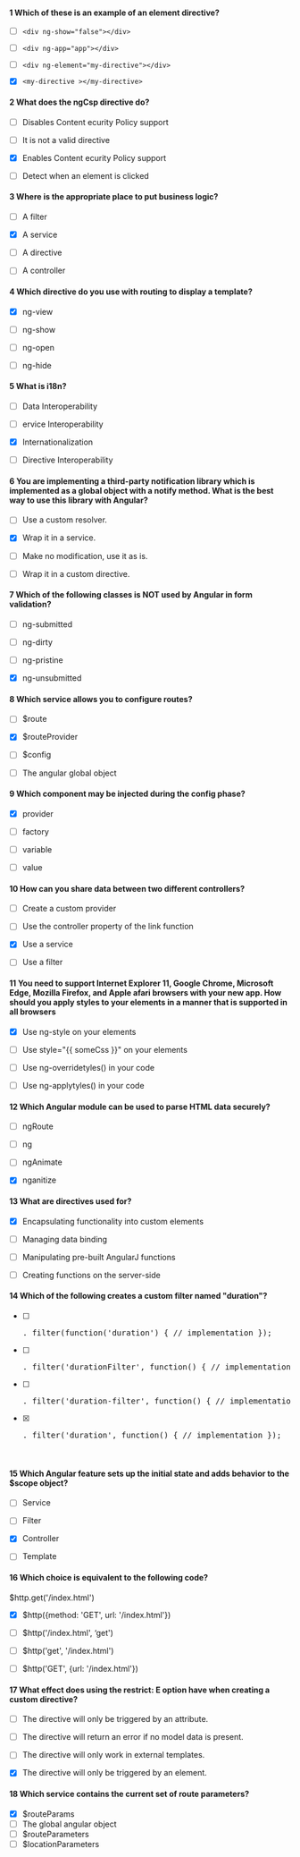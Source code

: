 

#### 1  Which of these is an example of an element directive?
- [ ] ```<div ng-show="false"></div>```
- [ ] ```<div ng-app="app"></div>```
- [ ] ```<div ng-element="my-directive"></div>```
- [x] ```<my-directive ></my-directive>```


#### 2  What does the ngCsp directive do?
- [ ] Disables Content ecurity Policy support
- [ ] It is not a valid directive
- [x] Enables Content ecurity Policy support
- [ ] Detect when an element is clicked


#### 3  Where is the appropriate place to put business logic?
- [ ] A filter
- [x] A service
- [ ] A directive
- [ ] A controller


#### 4  Which directive do you use with routing to display a template?
- [x] ng-view
- [ ] ng-show
- [ ] ng-open
- [ ] ng-hide


#### 5  What is i18n?
- [ ] Data Interoperability
- [ ] ervice Interoperability
- [x] Internationalization
- [ ] Directive Interoperability


#### 6  You are implementing a third-party notification library which is implemented as a global object with a notify method. What is the best way to use this library with Angular?
- [ ] Use a custom resolver.
- [x] Wrap it in a service.
- [ ] Make no modification, use it as is.
- [ ] Wrap it in a custom directive.


#### 7  Which of the following classes is NOT used by Angular in form validation?
- [ ] ng-submitted
- [ ] ng-dirty
- [ ] ng-pristine
- [x] ng-unsubmitted


#### 8  Which service allows you to configure routes?
- [ ] $route
- [x] $routeProvider
- [ ] $config
- [ ] The angular global object


#### 9  Which component may be injected during the config phase?
- [x] provider
- [ ] factory
- [ ] variable
- [ ] value


#### 10  How can you share data between two different controllers?
- [ ] Create a custom provider
- [ ] Use the controller property of the link function
- [x] Use a service
- [ ] Use a filter


#### 11  You need to support Internet Explorer 11, Google Chrome, Microsoft Edge, Mozilla Firefox, and Apple afari browsers with your new app. How should you apply styles to your elements in a manner that is supported in all browsers
- [x] Use ng-style on your elements
- [ ] Use style="{{ someCss }}" on your elements
- [ ] Use ng-overridetyles() in your code
- [ ] Use ng-applytyles() in your code


#### 12  Which Angular module can be used to parse HTML data securely?
- [ ] ngRoute
- [ ] ng
- [ ] ngAnimate
- [x] nganitize


#### 13  What are directives used for?
- [x] Encapsulating functionality into custom elements
- [ ] Managing data binding
- [ ] Manipulating pre-built AngularJ functions
- [ ] Creating functions on the server-side


#### 14  Which of the following creates a custom filter named "duration"?
- [ ] <pre>. filter(function('duration') { // implementation });
- [ ] <pre>. filter('durationFilter', function() { // implementation });
- [ ] <pre>. filter('duration-filter', function() { // implementation });
- [x] <pre>. filter('duration', function() { // implementation });


#### 15  Which Angular feature sets up the initial state and adds behavior to the $scope object?
- [ ] Service
- [ ] Filter
- [x] Controller
- [ ] Template


#### 16  Which choice is equivalent to the following code?
$http.get('/index.html')
- [x] $http({method: 'GET', url: '/index.html'})
- [ ] $http('/index.html', ‘get')
- [ ] $http('get', '/index.html')
- [ ] $http('GET', {url: '/index.html'})


#### 17  What effect does using the restrict: E option have when creating a custom directive?
- [ ] The directive will only be triggered by an attribute.
- [ ] The directive will return an error if no model data is present.
- [ ] The directive will only work in external templates.
- [x] The directive will only be triggered by an element.


#### 18  Which service contains the current set of route parameters?
- [x] $routeParams
- [ ] The global angular object
- [ ] $routeParameters
- [ ] $locationParameters 
